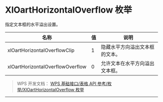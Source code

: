 # XlOartHorizontalOverflow 枚举

指定文本框的水平溢出设置。

| 名称                             | 值  | 说明                           |
|----------------------------------|-----|--------------------------------|
| xlOartHorizontalOverflowClip     | 1   | 隐藏水平方向溢出文本框的文本。 |
| xlOartHorizontalOverflowOverflow | 0   | 允许文本在水平方向溢出文本框。 |

> WPS 开发文档： [WPS 基础接口/表格 API 参考/枚举/XlOartHorizontalOverflow 枚举](https://qn.cache.wpscdn.cn/encs/doc/office_v19/topics/WPS%20%E5%9F%BA%E7%A1%80%E6%8E%A5%E5%8F%A3/%E8%A1%A8%E6%A0%BC%20API%20%E5%8F%82%E8%80%83/%E6%9E%9A%E4%B8%BE/XlOartHorizontalOverflow%20%E6%9E%9A%E4%B8%BE.html)

------------------------------------------------------------------------
